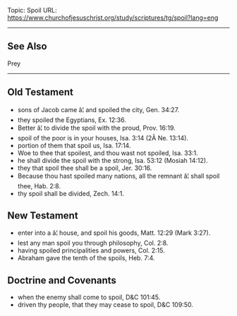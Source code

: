 Topic: Spoil
URL: https://www.churchofjesuschrist.org/study/scriptures/tg/spoil?lang=eng

---

## See Also

Prey

---

## Old Testament

- sons of Jacob came â¦ and spoiled the city, Gen. 34:27.
- they spoiled the Egyptians, Ex. 12:36.
- Better â¦ to divide the spoil with the proud, Prov. 16:19.
- spoil of the poor is in your houses, Isa. 3:14 (2Â Ne. 13:14).
- portion of them that spoil us, Isa. 17:14.
- Woe to thee that spoilest, and thou wast not spoiled, Isa. 33:1.
- he shall divide the spoil with the strong, Isa. 53:12 (Mosiah 14:12).
- they that spoil thee shall be a spoil, Jer. 30:16.
- Because thou hast spoiled many nations, all the remnant â¦ shall spoil thee, Hab. 2:8.
- thy spoil shall be divided, Zech. 14:1.

## New Testament

- enter into a â¦ house, and spoil his goods, Matt. 12:29 (Mark 3:27).
- lest any man spoil you through philosophy, Col. 2:8.
- having spoiled principalities and powers, Col. 2:15.
- Abraham gave the tenth of the spoils, Heb. 7:4.

## Doctrine and Covenants

- when the enemy shall come to spoil, D&C 101:45.
- driven thy people, that they may cease to spoil, D&C 109:50.

